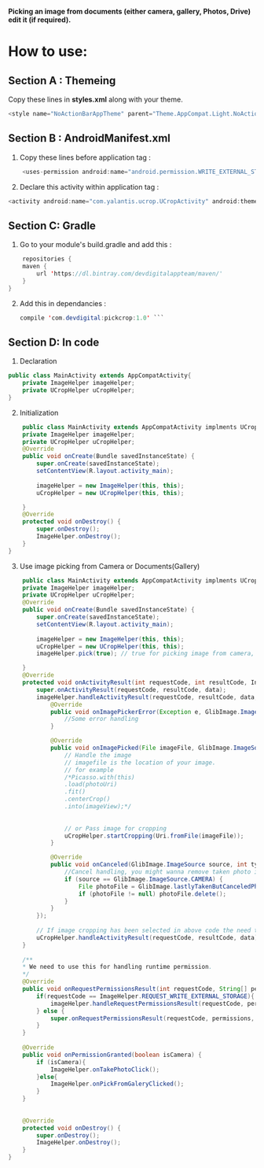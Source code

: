 **Picking an image from documents (either camera, gallery, Photos, Drive) edit it (if required).**

# How to use:

## Section A : Themeing
Copy these lines in **styles.xml** along with your theme. 
```java
<style name="NoActionBarAppTheme" parent="Theme.AppCompat.Light.NoActionBar"/>
```
## Section B : AndroidManifest.xml

1. Copy these lines before application tag : 
```java
    <uses-permission android:name="android.permission.WRITE_EXTERNAL_STORAGE" />
```
2. Declare this activity within application tag : 
```java
<activity android:name="com.yalantis.ucrop.UCropActivity" android:theme="@style/NoActionBarAppTheme" android:screenOrientation="portrait"/>    
```

## Section C: Gradle
1. Go to your module's build.gradle and add this : 
```java
    repositories {
    maven {
        url 'https://dl.bintray.com/devdigitalappteam/maven/'
    }
}
```

2. Add this in dependancies : 
    ```java 
    compile 'com.devdigital:pickcrop:1.0' ```
    

## Section D: In code
1. Declaration
```java
public class MainActivity extends AppCompatActivity{
    private ImageHelper imageHelper;
    private UCropHelper uCropHelper;
}
```

2. Initialization 
```java
	public class MainActivity extends AppCompatActivity implments UCropHelper.UCropImageCallback, ImageHelper.RuntimePermissionCallback{
    private ImageHelper imageHelper;
    private UCropHelper uCropHelper;
    @Override
    public void onCreate(Bundle savedInstanceState) {
        super.onCreate(savedInstanceState);
        setContentView(R.layout.activity_main);
        
        imageHelper = new ImageHelper(this, this);
        uCropHelper = new UCropHelper(this, this);

    }
    @Override
    protected void onDestroy() {
        super.onDestroy();
        ImageHelper.onDestroy();
    }
}    
```  

3. Use image picking from Camera or Documents(Gallery)

```java
	public class MainActivity extends AppCompatActivity implments UCropHelper.UCropImageCallback, ImageHelper.RuntimePermissionCallback{
    private ImageHelper imageHelper;
    private UCropHelper uCropHelper;
    @Override
    public void onCreate(Bundle savedInstanceState) {
        super.onCreate(savedInstanceState);
        setContentView(R.layout.activity_main);
        
        imageHelper = new ImageHelper(this, this);
        uCropHelper = new UCropHelper(this, this);
		imageHelper.pick(true); // true for picking image from camera, else false for taking picture from gallery

    }
    @Override
    protected void onActivityResult(int requestCode, int resultCode, Intent data) {
        super.onActivityResult(requestCode, resultCode, data);
        imageHelper.handleActivityResult(requestCode, resultCode, data, this, new DefaultCallback() {
            @Override
            public void onImagePickerError(Exception e, GlibImage.ImageSource source, int type) {
                //Some error handling
            }

            @Override
            public void onImagePicked(File imageFile, GlibImage.ImageSource source, int type) {
                // Handle the image
                // imagefile is the location of your image. 
                // for example 
                /*Picasso.with(this)
                .load(photoUri)
                .fit()
                .centerCrop()
                .into(imageView);*/
                
                
                // or Pass image for cropping
                uCropHelper.startCropping(Uri.fromFile(imageFile));
            }

            @Override
            public void onCanceled(GlibImage.ImageSource source, int type) {
                //Cancel handling, you might wanna remove taken photo if it was canceled
                if (source == GlibImage.ImageSource.CAMERA) {
                    File photoFile = GlibImage.lastlyTakenButCanceledPhoto(MainActivity.this);
                    if (photoFile != null) photoFile.delete();
                }
            }
        });
        
        // If image cropping has been selected in above code the need to use this for cropping image. 
        uCropHelper.handleActivityResult(requestCode, resultCode, data);
    }
    
    /**
    * We need to use this for handling runtime permission. 
    */
    @Override
    public void onRequestPermissionsResult(int requestCode, String[] permissions, int[] grantResults) {
        if(requestCode == ImageHelper.REQUEST_WRITE_EXTERNAL_STORAGE){
            imageHelper.handleRequestPermissionsResult(requestCode, permissions, grantResults);
        } else {
            super.onRequestPermissionsResult(requestCode, permissions, grantResults);
        }
    }
    
    @Override
    public void onPermissionGranted(boolean isCamera) {
        if (isCamera){
            ImageHelper.onTakePhotoClick();
        }else{
            ImageHelper.onPickFromGaleryClicked();
        }
    }
    
    
    @Override
    protected void onDestroy() {
        super.onDestroy();
        ImageHelper.onDestroy();
    }   
}
```
    
